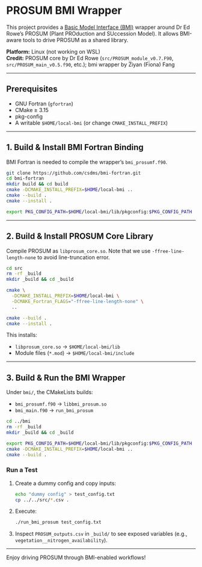 # PROSUM BMI Wrapper

This project provides a [Basic Model Interface (BMI)](https://bmi.readthedocs.io/) wrapper around Dr Ed Rowe’s PROSUM (Plant PROduction and SUccession Model). It allows BMI-aware tools to drive PROSUM as a shared library.

**Platform:** Linux (not working on WSL)  
**Credit:** PROSUM core by Dr Ed Rowe (`src/PROSUM_module_v0.7.F90`, `src/PROSUM_main_v0.5.f90`, etc.); bmi wrapper by Ziyan (Fiona) Fang

---

## Prerequisites

- GNU Fortran (`gfortran`)  
- CMake ≥ 3.15  
- pkg-config  
- A writable `$HOME/local-bmi` (or change `CMAKE_INSTALL_PREFIX`)

---

## 1. Build & Install BMI Fortran Binding

BMI Fortran is needed to compile the wrapper’s `bmi_prosumf.f90`.

```bash
git clone https://github.com/csdms/bmi-fortran.git
cd bmi-fortran
mkdir build && cd build
cmake -DCMAKE_INSTALL_PREFIX=$HOME/local-bmi ..
cmake --build .
cmake --install .

export PKG_CONFIG_PATH=$HOME/local-bmi/lib/pkgconfig:$PKG_CONFIG_PATH
```

---

## 2. Build & Install PROSUM Core Library

Compile PROSUM as `libprosum_core.so`. Note that we use `-ffree-line-length-none` to avoid line-truncation error.

```bash
cd src
rm -rf _build
mkdir _build && cd _build

cmake \
  -DCMAKE_INSTALL_PREFIX=$HOME/local-bmi \
  -DCMAKE_Fortran_FLAGS="-ffree-line-length-none" \
  ..

cmake --build .
cmake --install .
```

This installs:
- `libprosum_core.so` → `$HOME/local-bmi/lib`  
- Module files (`*.mod`) → `$HOME/local-bmi/include`

---

## 3. Build & Run the BMI Wrapper

Under `bmi/`, the CMakeLists builds:

- `bmi_prosumf.f90` → `libbmi_prosum.so`  
- `bmi_main.f90`  → `run_bmi_prosum`

```bash
cd ../bmi
rm -rf _build
mkdir _build && cd _build

export PKG_CONFIG_PATH=$HOME/local-bmi/lib/pkgconfig:$PKG_CONFIG_PATH
cmake -DCMAKE_INSTALL_PREFIX=$HOME/local-bmi ..
cmake --build .
```

### Run a Test

1. Create a dummy config and copy inputs:
   ```bash
   echo "dummy config" > test_config.txt
   cp ../../src/*.csv .
   ```
2. Execute:
   ```bash
   ./run_bmi_prosum test_config.txt
   ```
3. Inspect `PROSUM_outputs.csv` in `_build/` to see exposed variables (e.g., `vegetation__nitrogen_availability`).

---

Enjoy driving PROSUM through BMI-enabled workflows!
